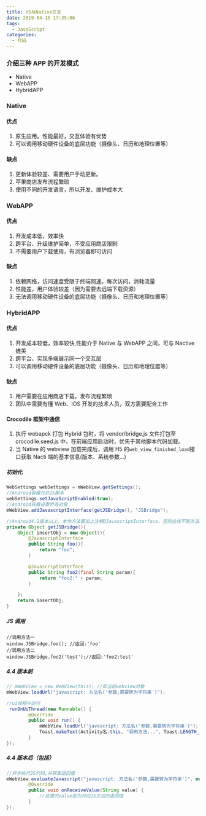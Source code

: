 ```yaml
---
title: H5与Native交互
date: 2019-04-15 17:35:06
tags:
  - JavaScript
categories:
  - 代码
---
```


### 介绍三种 APP 的开发模式

- Native
- WebAPP
- HybridAPP

### Native

#### 优点

1. 原生应用。性能最好，交互体验有优势
2. 可以调用移动硬件设备的底层功能（摄像头、日历和地理位置等）

#### 缺点

1. 更新体验较差、需要用户手动更新。
2. 苹果商店发布流程繁琐
3. 使用不同的开发语言，所以开发、维护成本大

### WebAPP

#### 优点

1. 开发成本低，效率快
2. 跨平台、升级维护简单，不受应用商店限制
3. 不需要用户下载使用，有浏览器即可访问

#### 缺点

1. 依赖网络，访问速度受限于终端网速。每次访问，消耗流量
2. 性能差，用户体验较差（因为需要去远端下载资源）
3. 无法调用移动硬件设备的底层功能（摄像头、日历和地理位置等）

### HybridAPP

#### 优点

1. 开发成本较低，效率较快,性能介于 Native 与 WebAPP 之间，可与 Nactive 媲美
2. 跨平台、实现多端展示同一个交互层
3. 可以调用移动硬件设备的底层功能（摄像头、日历和地理位置等）

#### 缺点

1. 用户需要在应用商店下载，发布流程繁琐
2. 团队中需要有懂 Web、IOS 开发的技术人员，双方需要配合工作

#### Crocodile 框架中通信

1. 执行 webapck 打包 Hybrid 包时，将 vendor/bridge.js 文件打包至 crocodile.seed.js 中，在前端应用启动时，优先于其他脚本代码加载。
2. 当 Native 的 webview 加载完成后，调用 H5 的`web_view_finished_load`接口获取 Nacti 端的基本信息(版本、系统参数...)

##### 初始化

```java
WebSettings webSettings = mWebView.getSettings();
//Android容器允许JS脚本
webSettings.setJavaScriptEnabled(true);
//Android容器设置侨连对象
mWebView.addJavascriptInterface(getJSBridge(), "JSBridge");

//Android4.2版本以上，本地方法要加上注解@JavascriptInterface，否则会找不到方法。
private Object getJSBridge(){
    Object insertObj = new Object(){
    	@JavascriptInterface
        public String foo(){
            return "foo";
        }

        @JavascriptInterface
        public String foo2(final String param){
            return "foo2:" + param;
        }

    };
    return insertObj;
}
```

##### JS 调用

```JS
//调用方法一
window.JSBridge.foo(); //返回:'foo'
//调用方法二
window.JSBridge.foo2('test');//返回:'foo2:test'
```

##### 4.4 版本前

```java
// mWebView = new WebView(this); //即当前webview对象
mWebView.loadUrl("javascript: 方法名('参数,需要转为字符串')");

//ui线程中运行
 runOnUiThread(new Runnable() {
        @Override
        public void run() {
            mWebView.loadUrl("javascript: 方法名('参数,需要转为字符串')");
            Toast.makeText(Activity名.this, "调用方法...", Toast.LENGTH_SHORT).show();
        }
});
```

##### 4.4 版本后（包括）

```java
//异步执行JS代码,并获取返回值
mWebView.evaluateJavascript("javascript: 方法名('参数,需要转为字符串')", new ValueCallback() {
        @Override
        public void onReceiveValue(String value) {
    		//这里的value即为对应JS方法的返回值
        }
});
```

